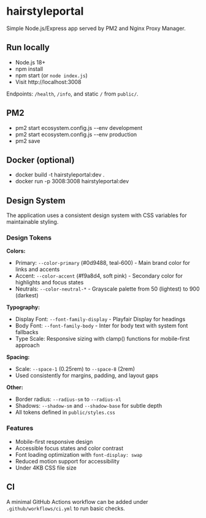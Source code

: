 # hairstyleportal

Simple Node.js/Express app served by PM2 and Nginx Proxy Manager.

## Run locally
- Node.js 18+
- npm install
- npm start (or `node index.js`)
- Visit http://localhost:3008

Endpoints: `/health`, `/info`, and static `/` from `public/`.

## PM2
- pm2 start ecosystem.config.js --env development
- pm2 start ecosystem.config.js --env production
- pm2 save

## Docker (optional)
- docker build -t hairstyleportal:dev .
- docker run -p 3008:3008 hairstyleportal:dev

## Design System

The application uses a consistent design system with CSS variables for maintainable styling.

### Design Tokens

**Colors:**
- Primary: `--color-primary` (#0d9488, teal-600) - Main brand color for links and accents
- Accent: `--color-accent` (#f9a8d4, soft pink) - Secondary color for highlights and focus states
- Neutrals: `--color-neutral-*` - Grayscale palette from 50 (lightest) to 900 (darkest)

**Typography:**
- Display Font: `--font-family-display` - Playfair Display for headings
- Body Font: `--font-family-body` - Inter for body text with system font fallbacks
- Type Scale: Responsive sizing with clamp() functions for mobile-first approach

**Spacing:**
- Scale: `--space-1` (0.25rem) to `--space-8` (2rem)
- Used consistently for margins, padding, and layout gaps

**Other:**
- Border radius: `--radius-sm` to `--radius-xl`
- Shadows: `--shadow-sm` and `--shadow-base` for subtle depth
- All tokens defined in `public/styles.css`

### Features
- Mobile-first responsive design
- Accessible focus states and color contrast
- Font loading optimization with `font-display: swap`
- Reduced motion support for accessibility
- Under 4KB CSS file size

## CI
A minimal GitHub Actions workflow can be added under `.github/workflows/ci.yml` to run basic checks.
